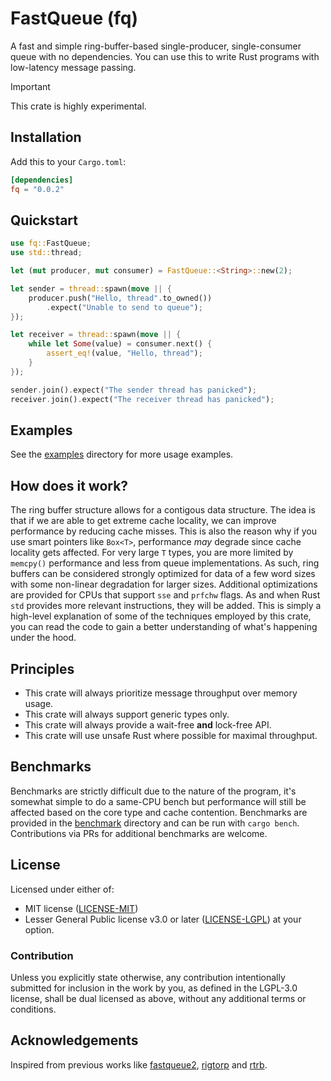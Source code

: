 # FastQueue (fq)
A fast and simple ring-buffer-based single-producer, single-consumer queue with no dependencies. You can use
this to write Rust programs with low-latency message passing. 

> [!IMPORTANT]
> This crate is highly experimental.

## Installation
Add this to your `Cargo.toml`:
```TOML
[dependencies]
fq = "0.0.2"
```

## Quickstart
```rust
use fq::FastQueue;
use std::thread;

let (mut producer, mut consumer) = FastQueue::<String>::new(2);

let sender = thread::spawn(move || {
    producer.push("Hello, thread".to_owned())
        .expect("Unable to send to queue");
});

let receiver = thread::spawn(move || {
    while let Some(value) = consumer.next() {
        assert_eq!(value, "Hello, thread");
    }
});

sender.join().expect("The sender thread has panicked");
receiver.join().expect("The receiver thread has panicked");
```

## Examples
See the [examples](examples) directory for more usage examples.

## How does it work?
The ring buffer structure allows for a contigous data structure. The idea is that if we are able to get extreme
cache locality, we can improve performance by reducing cache misses. This is also the reason why if you use
smart pointers like `Box<T>`, performance *may* degrade since cache locality gets affected. For very large
`T` types, you are more limited by `memcpy()` performance and less from queue implementations. As such,
ring buffers can be considered strongly optimized for data of a few word sizes with some non-linear
degradation for larger sizes. Additional optimizations are provided for CPUs that support `sse` and `prfchw`
flags. As and when Rust `std` provides more relevant instructions, they will be added. This is simply a
high-level explanation of some of the techniques employed by this crate, you can read the code to gain a better
understanding of what's happening under the hood.

## Principles
* This crate will always prioritize message throughput over memory usage.
* This crate will always support generic types only.
* This crate will always provide a wait-free **and** lock-free API.
* This crate will use unsafe Rust where possible for maximal throughput.

## Benchmarks
Benchmarks are strictly difficult due to the nature of the program, it's somewhat simple to do a same-CPU
bench but performance will still be affected based on the core type and cache contention. Benchmarks are
provided in the [benchmark](benchmark) directory and can be run with `cargo bench`. Contributions via PRs for
additional benchmarks are welcome.

## License
Licensed under either of:
 * MIT license ([LICENSE-MIT](LICENSE-MIT))
 * Lesser General Public license v3.0 or later ([LICENSE-LGPL](LICENSE-LGPL))
at your option.

### Contribution
Unless you explicitly state otherwise, any contribution intentionally submitted
for inclusion in the work by you, as defined in the LGPL-3.0 license, shall be dual licensed as above, without any
additional terms or conditions.

## Acknowledgements
Inspired from previous works like [fastqueue2](https://github.com/andersc/fastqueue2), [rigtorp](https://rigtorp.se/ringbuffer) and [rtrb](https://github.com/mgeier/rtrb).
